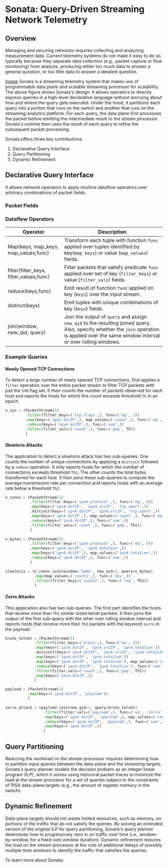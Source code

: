 # Sonata: Query-Driven Streaming Network Telemetry

## Overview
Managing and securing networks requires collecting and analyzing measurement
data. Current telemetry systems do not make it easy to do so, typically because 
they separate data collection (e.g., packet capture or flow monitoring) from 
analysis, producing either too much data to answer a general question, or too
little data to answer a detailed question. 

[Image](images/architecture.eps?raw=true)
Sonata is a streaming telemetry system that makes use of programmable data 
plane and scalable streaming processor for scalability. The above figure shows Sonata's 
design: It allows operators to directly express 
queries in a high-level declarative language without worrying about how and 
where the query gets executed. Under the hood, it partitions each query into
a portion that runs on the switch and another that runs on the streaming
analytics platform. For each query, the data plane first processes the packet
before emitting the intermediate result to the stream processor. Sonata's
runtime then uses the result of each query to refine the subsequent packet
processing.

Sonata offers three key contributions:
1. Declarative Query Interface 
2. Query Partitioning 
3. Dynamic Refinement

## Declarative Query Interface
It allows network operators to apply intuitive dataflow operators over 
arbitrary combinations of packet fields. 

### Packet Fields

### Dataflow Operators

| Operator| Description|
| ---------------------| -----------|
| Map(keys, map_keys, map_values,func)| Transform each tuple with function `func` applied over tuples identified by key(`map_keys`) or value (`map_values`) fields.|
| filter(filter_keys, filter_values,func)| Filter packets that satisfy predicate `func` applied over set of key (`filter_keys`) or value (`filter_vals`) fields|
| reduce(keys,func)| Emit result of function `func` applied on key (`keys`) over the input stream.|
| distinct(keys)| Emit tuples with unique combinations of key (`keys`) fields.|
| join(window, new_qid, query)| Join the output of `query` and assign `new_qid` to the resulting joined query. Also, specify whether the `join` operation is applied over the same window interval or over rolling windows.|



### Example Queries

#### Newly Opened TCP Connections
To detect a large number of newly opened TCP connections,
first applies a `filter` operation over the entire packet stream to
filter TCP packets with just the `SYN` flag set. It then counts the
number of packets observed for each host and reports the hosts
for which this count exceeds threshold `Th` in an epoch.
```python
n_syn = (PacketStream(1)
         .filter(filter_keys=('tcp.flags',), func=('eq', 2))
         .map(keys=('ipv4.dstIP',), map_values=('count',), func=('eq', 1,))
         .reduce(keys=('ipv4.dstIP',), func=('sum',))
         .filter(filter_vals=('count',), func=('geq', Th))
         )
```

#### Slowloris Attacks
The application to detect a slowloris attack has two sub-queries: One
counts the number of unique connections by applying a `distinct` followed 
by a `reduce` operation. It only reports hosts for which the number of 
connections exceeds threshold `Th1`. The other counts the total bytes
transferred for each host. It then joins these sub-queries to compute 
the average transmission rate per connection and reports hosts with an 
average rate below a threshold `Th2`.
```python
n_conns = (PacketStream(1)
           .filter(filter_keys=('ipv4.protocol',), func=('eq', 6))
           .map(keys=('ipv4.dstIP', 'ipv4.srcIP', 'tcp.sport',))
           .distinct(keys=('ipv4.dstIP', 'ipv4.srcIP', 'tcp.sport',))
           .map(keys=('ipv4.dstIP',), map_values=('count',), func=('eq', 1,))
           .reduce(keys=('ipv4.dstIP',), func=('sum',))
           .filter(filter_vals=('count',), func=('geq', Th1))
           )

n_bytes = (PacketStream(2)
           .filter(filter_keys=('ipv4.protocol',), func=('eq', 6))
           .map(keys=('ipv4.dstIP', 'ipv4.totalLen',))
           .map(keys=('ipv4.dstIP',), map_values=('ipv4.totalLen',))
           .reduce(keys=('ipv4.dstIP',), func=('sum',))
           )

slowloris = (n_conns.join(window='Same', new_qid=3, query=n_bytes)
             .map(map_values=('count2',), func=('div',))
             .filter(filter_keys=('count2',), func=('leq', Th2))
             )
```

#### Zorro Attacks
This application also has two sub-queries.
The first part identifies the hosts that receive more than `Th1`
similar-sized telnet packets. It then joins the output of the first 
sub-query with the other over rolling window interval and reports 
hosts that receive more than `Th2` packets with the keyword `zorro` 
in the payload.
```python
brute_telnet = (PacketStream(1)
             .filter(filter_keys=('proto',), func=('eq', 6))
             .map(keys=('ipv4.dstIP', 'ipv4.srcIP', 'ipv4.totalLen'))
             .distinct(keys=('ipv4.dstIP', 'ipv4.srcIP', 'ipv4.totalLen'))
             .map(keys=('ipv4.dstIP', 'ipv4.totalLen'))
             .map(keys=('ipv4.dstIP', 'ipv4.totalLen'), map_values=('count',), func=('eq', 1,))
             .reduce(keys=('ipv4.dstIP', 'ipv4.totalLen'), func=('sum',))
             .filter(filter_vals=('count',), func=('geq', Th1))
             .map(keys=('ipv4.dstIP',))
             )

payload = (PacketStream(2)
          .map(keys=('ipv4.dstIP', 'payload'))
          )

zorro_attack = (payload.join(new_qid=3, query=brute_telnet)
                 .filter(filter_vals=('payload',), func=('eq', 'zorro'))
                 .map(keys=('ipv4.dstIP', 'payload',), map_values=('count',), func=('eq', 1))
                 .reduce(keys=('ipv4.dstIP', 'payload',), func=('sum',))
                 .map(keys=('ipv4.dstIP',))
                 )
```

## Query Partitioning
Reducing the workload on the stream processor requires
determining how to partition input queries between the data-plane and the
streaming  targets.  Sonata's query planner models the decision problem as 
an integer linear program (ILP), which it solves using historical packet traces 
to minimize the load at the stream processor for a set of queries subject to 
the constraints of PISA data-plane targets (e.g., the amount of register memory 
in the switch).

## Dynamic Refinement
Data-plane targets should not waste limited resources, such as memory, on 
portions of the traffic that do not satisfy the queries. By solving an extended 
version of the original ILP for query partitioning, Sonata's query planner 
determines how to progressively zero in on traffic over time (i.e., 
window-by-window, for a fixed-size window duration). Dynamic refinement reduces 
the load on the stream processor at the cost of additional delays of possibly 
multiple time windows to identify the traffic that satisfies the queries.

To learn more about Sonata:

